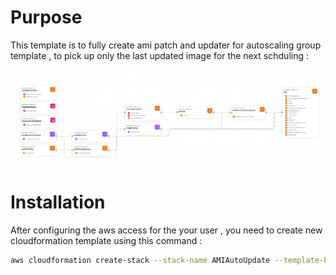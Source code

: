 # Purpose
This template is to fully create ami patch and updater for autoscaling group template , to pick up only the last updated image for the next schduling :

![alt text](images/image.png)

# Installation 

After configuring the aws access for the your user , you need to create new cloudformation template using this command :

```bash
aws cloudformation create-stack --stack-name AMIAutoUpdate --template-body file://templates/UpdateMyLatestASGAmi.yml